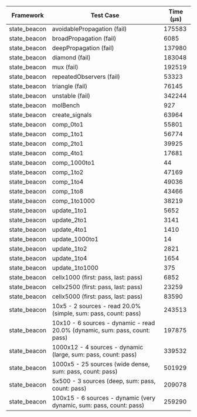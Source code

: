 | Framework | Test Case | Time (μs) |
| --- | --- | --- |
| state_beacon | avoidablePropagation (fail) | 175583 |
| state_beacon | broadPropagation (fail) | 6085 |
| state_beacon | deepPropagation (fail) | 137980 |
| state_beacon | diamond (fail) | 183048 |
| state_beacon | mux (fail) | 192519 |
| state_beacon | repeatedObservers (fail) | 53323 |
| state_beacon | triangle (fail) | 76145 |
| state_beacon | unstable (fail) | 342244 |
| state_beacon | molBench | 927 |
| state_beacon | create_signals | 63964 |
| state_beacon | comp_0to1 | 55801 |
| state_beacon | comp_1to1 | 56774 |
| state_beacon | comp_2to1 | 39925 |
| state_beacon | comp_4to1 | 17681 |
| state_beacon | comp_1000to1 | 44 |
| state_beacon | comp_1to2 | 47169 |
| state_beacon | comp_1to4 | 49036 |
| state_beacon | comp_1to8 | 43466 |
| state_beacon | comp_1to1000 | 38219 |
| state_beacon | update_1to1 | 5652 |
| state_beacon | update_2to1 | 3141 |
| state_beacon | update_4to1 | 1410 |
| state_beacon | update_1000to1 | 14 |
| state_beacon | update_1to2 | 2821 |
| state_beacon | update_1to4 | 1654 |
| state_beacon | update_1to1000 | 375 |
| state_beacon | cellx1000 (first: pass, last: pass) | 6852 |
| state_beacon | cellx2500 (first: pass, last: pass) | 23259 |
| state_beacon | cellx5000 (first: pass, last: pass) | 83590 |
| state_beacon | 10x5 - 2 sources - read 20.0% (simple, sum: pass, count: pass) | 243513 |
| state_beacon | 10x10 - 6 sources - dynamic - read 20.0% (dynamic, sum: pass, count: pass) | 197875 |
| state_beacon | 1000x12 - 4 sources - dynamic (large, sum: pass, count: pass) | 339532 |
| state_beacon | 1000x5 - 25 sources (wide dense, sum: pass, count: pass) | 501929 |
| state_beacon | 5x500 - 3 sources (deep, sum: pass, count: pass) | 209078 |
| state_beacon | 100x15 - 6 sources - dynamic (very dynamic, sum: pass, count: pass) | 259290 |
